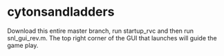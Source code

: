 # cytonsandladders
Download this entire master branch, run startup_rvc and then run snl_gui_rev.m. The top right corner of the GUI that launches will guide the game play.
